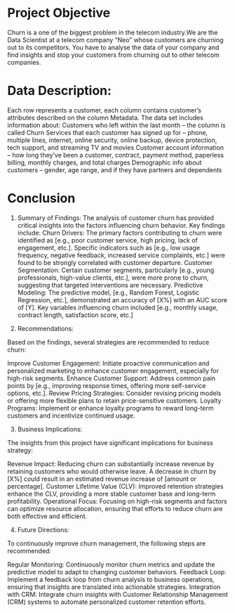 # Project Objective
Churn is a one of the biggest problem in the telecom industry.We  are the Data Scientist at a telecom company “Neo” whose customers are churning out to its competitors. You have to analyse the data of your company and find insights and stop your customers from churning out to other telecom companies.


# Data Description:

Each row represents a customer, each column contains customer’s attributes described on the column Metadata.
The data set includes information about:
Customers who left within the last month – the column is called Churn
Services that each customer has signed up for – phone, multiple lines, internet, online security, online backup, device protection, tech support, and streaming TV and movies
Customer account information – how long they’ve been a customer, contract, payment method, paperless billing, monthly charges, and total charges
Demographic info about customers – gender, age range, and if they have partners and dependents

# Conclusion 
1. Summary of Findings:
The analysis of customer churn has provided critical insights into the factors influencing churn behavior. Key findings include:
Churn Drivers: The primary factors contributing to churn were identified as [e.g., poor customer service, high pricing, lack of engagement, etc.]. Specific indicators such as [e.g., low usage frequency, negative feedback, increased service complaints, etc.] were found to be strongly correlated with customer departure.
Customer Segmentation: Certain customer segments, particularly [e.g., young professionals, high-value clients, etc.], were more prone to churn, suggesting that targeted interventions are necessary.
Predictive Modeling: The predictive model, [e.g., Random Forest, Logistic Regression, etc.], demonstrated an accuracy of [X%] with an AUC score of [Y]. Key variables influencing churn included [e.g., monthly usage, contract length, satisfaction score, etc.]

2. Recommendations:

Based on the findings, several strategies are recommended to reduce churn:

Improve Customer Engagement: Initiate proactive communication and personalized marketing to enhance customer engagement, especially for high-risk segments.
Enhance Customer Support: Address common pain points by [e.g., improving response times, offering more self-service options, etc.].
Review Pricing Strategies: Consider revising pricing models or offering more flexible plans to retain price-sensitive customers.
Loyalty Programs: Implement or enhance loyalty programs to reward long-term customers and incentivize continued usage.

3. Business Implications:

The insights from this project have significant implications for business strategy:

Revenue Impact: Reducing churn can substantially increase revenue by retaining customers who would otherwise leave. A decrease in churn by [X%] could result in an estimated revenue increase of [amount or percentage].
Customer Lifetime Value (CLV): Improved retention strategies enhance the CLV, providing a more stable customer base and long-term profitability.
Operational Focus: Focusing on high-risk segments and factors can optimize resource allocation, ensuring that efforts to reduce churn are both effective and efficient.

4. Future Directions:

To continuously improve churn management, the following steps are recommended:

Regular Monitoring: Continuously monitor churn metrics and update the predictive model to adapt to changing customer behaviors.
Feedback Loop: Implement a feedback loop from churn analysis to business operations, ensuring that insights are translated into actionable strategies.
Integration with CRM: Integrate churn insights with Customer Relationship Management (CRM) systems to automate personalized customer retention efforts.
